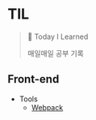 # TIL 

> 📝 Today I Learned
>
> 매일매일 공부 기록



## Front-end

- Tools
  - [Webpack](https://github.com/SewookHan/TIL/blob/main/Webpack/Webpack.md)

